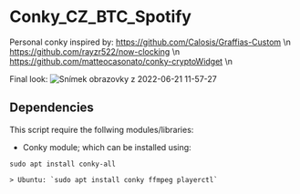 # Conky_CZ_BTC_Spotify

Personal conky inspired by:
  https://github.com/Calosis/Graffias-Custom \n
  https://github.com/rayzr522/now-clocking \n
  https://github.com/matteocasonato/conky-cryptoWidget \n
  
  Final look:
  ![Snímek obrazovky z 2022-06-21 11-57-27](https://user-images.githubusercontent.com/63755464/174772940-b865f77f-8dd7-4bb8-a304-cf8017aff76e.png)

## Dependencies
This script require the follwing modules/libraries: 
* Conky module; which can be installed using:
```
sudo apt install conky-all
```
```
> Ubuntu: `sudo apt install conky ffmpeg playerctl`
```
